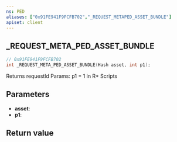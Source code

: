```yaml
---
ns: PED
aliases: ["0x91FE941F9FCFB702","_REQUEST_METAPED_ASSET_BUNDLE"]
apiset: client
---
```

## _REQUEST_META_PED_ASSET_BUNDLE

```c
// 0x91FE941F9FCFB702
int _REQUEST_META_PED_ASSET_BUNDLE(Hash asset, int p1);
```

Returns requestId
Params: p1 = 1 in R* Scripts

## Parameters
* **asset**:
* **p1**:

## Return value